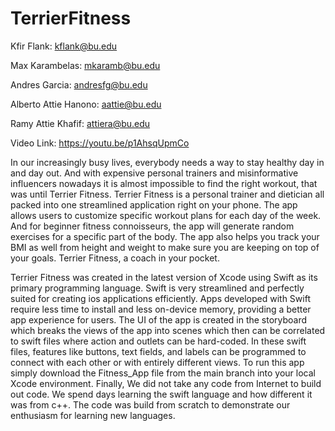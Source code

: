 # TerrierFitness
Kfir Flank: kflank@bu.edu

Max Karambelas: mkaramb@bu.edu

Andres Garcia: andresfg@bu.edu

Alberto Attie Hanono: aattie@bu.edu

Ramy Attie Khafif: attiera@bu.edu

Video Link: https://youtu.be/p1AhsqUpmCo

In our increasingly busy lives, everybody needs a way to stay healthy day in and day out. And with expensive personal trainers and misinformative influencers nowadays it is almost impossible to find the right workout, that was until Terrier Fitness. Terrier Fitness is a personal trainer and dietician all packed into one streamlined application right on your phone. The app allows users to customize specific workout plans for each day of the week. And for beginner fitness connoisseurs, the app will generate random exercises for a specific part of the body. The app also helps you track your BMI as well from height and weight to make sure you are keeping on top of your goals. Terrier Fitness, a coach in your pocket.

Terrier Fitness was created in the latest version of Xcode using Swift as its primary programming language. Swift is very streamlined and perfectly suited for creating ios applications efficiently. Apps developed with Swift require less time to install and less on-device memory, providing a better app experience for users. The UI of the app is created in the storyboard which breaks the views of the app into scenes which then can be correlated to swift files where action and outlets can be hard-coded. In these swift files, features like buttons, text fields, and labels can be programmed to connect with each other or with entirely different views. To run this app simply download the Fitness_App file from the main branch into your local Xcode environment. Finally, We did not take any code from Internet to build out code. We spend days learning the swift language and how different it was from c++. The code was build from scratch to demonstrate our enthusiasm for learning new languages.
